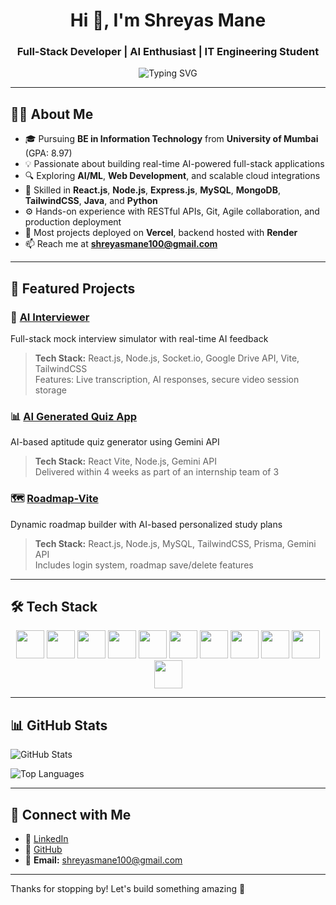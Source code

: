 <h1 align="center">Hi 👋, I'm Shreyas Mane</h1>
<h3 align="center">Full-Stack Developer | AI Enthusiast | IT Engineering Student</h3>

<p align="center">
  <img src="https://readme-typing-svg.herokuapp.com?font=Fira+Code&duration=2000&pause=1000&color=00FF99&center=true&vCenter=true&width=435&lines=React.js+%7C+Node.js+%7C+AI+Integration;MySQL+%7C+MongoDB+%7C+TailwindCSS;Full-Stack+Projects+%26+Deployments" alt="Typing SVG" />
</p>

---

## 👨‍💻 About Me

- 🎓 Pursuing **BE in Information Technology** from **University of Mumbai** (GPA: 8.97)
- 💡 Passionate about building real-time AI-powered full-stack applications
- 🔍 Exploring **AI/ML**, **Web Development**, and scalable cloud integrations
- 🧰 Skilled in **React.js**, **Node.js**, **Express.js**, **MySQL**, **MongoDB**, **TailwindCSS**, **Java**, and **Python**
- ⚙️ Hands-on experience with RESTful APIs, Git, Agile collaboration, and production deployment
- 📁 Most projects deployed on **Vercel**, backend hosted with **Render**
- 📫 Reach me at **shreyasmane100@gmail.com**

---

## 🚀 Featured Projects

### 🧠 [AI Interviewer](https://github.com/maneshreyas2005)
Full-stack mock interview simulator with real-time AI feedback  
> **Tech Stack:** React.js, Node.js, Socket.io, Google Drive API, Vite, TailwindCSS  
> Features: Live transcription, AI responses, secure video session storage

### 📊 [AI Generated Quiz App](https://github.com/maneshreyas2005)
AI-based aptitude quiz generator using Gemini API  
> **Tech Stack:** React Vite, Node.js, Gemini API  
> Delivered within 4 weeks as part of an internship team of 3

### 🗺️ [Roadmap-Vite](https://github.com/maneshreyas2005)
Dynamic roadmap builder with AI-based personalized study plans  
> **Tech Stack:** React.js, Node.js, MySQL, TailwindCSS, Prisma, Gemini API  
> Includes login system, roadmap save/delete features

---

## 🛠️ Tech Stack

<p align="center">
  <!-- Programming -->
  <img src="https://cdn.jsdelivr.net/gh/devicons/devicon/icons/java/java-original.svg" width="45" height="45"/>
  <img src="https://cdn.jsdelivr.net/gh/devicons/devicon/icons/python/python-original.svg" width="45" height="45"/>

  <!-- Frontend -->
  <img src="https://cdn.jsdelivr.net/gh/devicons/devicon/icons/react/react-original.svg" width="45" height="45"/>
  <img src="https://cdn.jsdelivr.net/gh/devicons/devicon/icons/html5/html5-original.svg" width="45" height="45"/>
  <img src="https://cdn.jsdelivr.net/gh/devicons/devicon/icons/css3/css3-original.svg" width="45" height="45"/>
  <img src="https://cdn.jsdelivr.net/gh/devicons/devicon/icons/javascript/javascript-original.svg" width="45" height="45"/>
  <img src="https://cdn.jsdelivr.net/gh/devicons/devicon/icons/bootstrap/bootstrap-original.svg" width="45" height="45"/>

  <!-- Backend -->
  <img src="https://cdn.jsdelivr.net/gh/devicons/devicon/icons/nodejs/nodejs-original.svg" width="45" height="45"/>
  <img src="https://cdn.jsdelivr.net/gh/devicons/devicon/icons/express/express-original.svg" width="45" height="45"/>

  <!-- Database -->
  <img src="https://cdn.jsdelivr.net/gh/devicons/devicon/icons/mysql/mysql-original.svg" width="45" height="45"/>
  <img src="https://cdn.jsdelivr.net/gh/devicons/devicon/icons/mongodb/mongodb-original.svg" width="45" height="45"/>
</p>

---

## 📊 GitHub Stats

![GitHub Stats](https://github-readme-stats.vercel.app/api?username=maneshreyas2005&show_icons=true&theme=transparent)

![Top Languages](https://github-readme-stats.vercel.app/api/top-langs/?username=maneshreyas2005&layout=compact&theme=radical)

---

## 🤝 Connect with Me

- 💼 [LinkedIn](https://www.linkedin.com/in/shreyas-mane-14a9822b5)
- 🐙 [GitHub](https://github.com/maneshreyas2005)
- 📧 **Email:** shreyasmane100@gmail.com

---

Thanks for stopping by! Let's build something amazing 🚀
